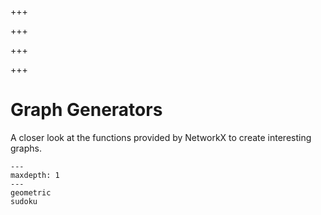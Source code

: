 


+++

+++

+++

+++

# Graph Generators

A closer look at the functions provided by NetworkX to create interesting
graphs.

```{toctree}
---
maxdepth: 1
---
geometric
sudoku
```
